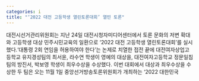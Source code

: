 ```yaml
---
categories: i
title: "‘2022 대전 고등학생 열린토론대회’ 열띤 토론"
---
```

대전시선거관리위원회는 지난 24일 대전시청자미디어센터에서 토론 문화의 저변 확대와 고등학생 대상 민주시민교육의 일환으로 ‘2022 대전 고등학생 열린토론대회’를 실시했다.‘대통령 2회 연임을 허용하여야 한다’는 논제로 치열한 접전 끝에 대전여자상업고등학교 유지경성팀의 최서윤, 라수연 학생이 영예의 대상을, 대전여자고등학교 정문일침팀의 방진서, 박보영 학생이 최우수상을 수상했다.																						이번 대회에서 대상과 최우수상을 수상한 두 팀은 오는 11월 1일 중앙선거방송토론위원회가 개최하는 ‘2022 대한민국